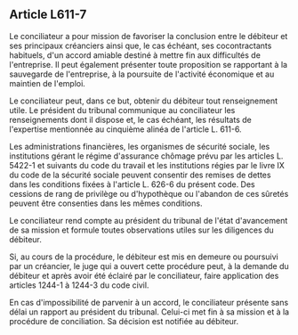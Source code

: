 Article L611-7
----
Le conciliateur a pour mission de favoriser la conclusion entre le débiteur et
ses principaux créanciers ainsi que, le cas échéant, ses cocontractants
habituels, d'un accord amiable destiné à mettre fin aux difficultés de
l'entreprise. Il peut également présenter toute proposition se rapportant à la
sauvegarde de l'entreprise, à la poursuite de l'activité économique et au
maintien de l'emploi.

Le conciliateur peut, dans ce but, obtenir du débiteur tout renseignement utile.
Le président du tribunal communique au conciliateur les renseignements dont il
dispose et, le cas échéant, les résultats de l'expertise mentionnée au cinquième
alinéa de l'article L. 611-6.

Les administrations financières, les organismes de sécurité sociale, les
institutions gérant le régime d'assurance chômage prévu par les articles L.
5422-1 et suivants du code du travail et les institutions régies par le livre IX
du code de la sécurité sociale peuvent consentir des remises de dettes dans les
conditions fixées à l'article L. 626-6 du présent code. Des cessions de rang de
privilège ou d'hypothèque ou l'abandon de ces sûretés peuvent être consenties
dans les mêmes conditions.

Le conciliateur rend compte au président du tribunal de l'état d'avancement de
sa mission et formule toutes observations utiles sur les diligences du débiteur.

Si, au cours de la procédure, le débiteur est mis en demeure ou poursuivi par un
créancier, le juge qui a ouvert cette procédure peut, à la demande du débiteur
et après avoir été éclairé par le conciliateur, faire application des articles
1244-1 à 1244-3 du code civil.

En cas d'impossibilité de parvenir à un accord, le conciliateur présente sans
délai un rapport au président du tribunal. Celui-ci met fin à sa mission et à la
procédure de conciliation. Sa décision est notifiée au débiteur.
